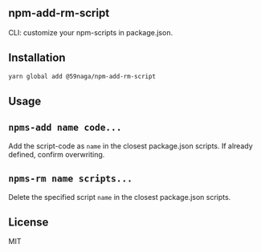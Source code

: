 npm-add-rm-script
---
CLI: customize your npm-scripts in package.json.

Installation
---
```bash
yarn global add @59naga/npm-add-rm-script
```

Usage
---

## `npms-add name code...`
Add the script-code as `name` in the closest package.json scripts. If already defined, confirm overwriting.

## `npms-rm name scripts...`
Delete the specified script `name` in the closest package.json scripts.

License
---
MIT